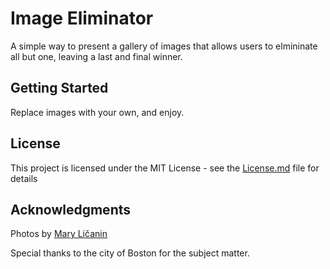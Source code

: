 # Image Eliminator

A simple way to present a gallery of images that allows users to elmininate all but one, leaving a last and final winner.

## Getting Started

Replace images with your own, and enjoy.

## License

This project is licensed under the MIT License - see the [License.md](LICENSE.md) file for details

## Acknowledgments

Photos by [Mary Ličanin](http://marylicaninphotography.com)

Special thanks to the city of Boston for the subject matter.
